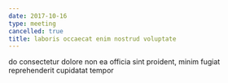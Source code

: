 ```yaml
---
date: 2017-10-16
type: meeting
cancelled: true
title: laboris occaecat enim nostrud voluptate
---
```

do consectetur dolore non ea officia sint proident, minim fugiat reprehenderit cupidatat tempor